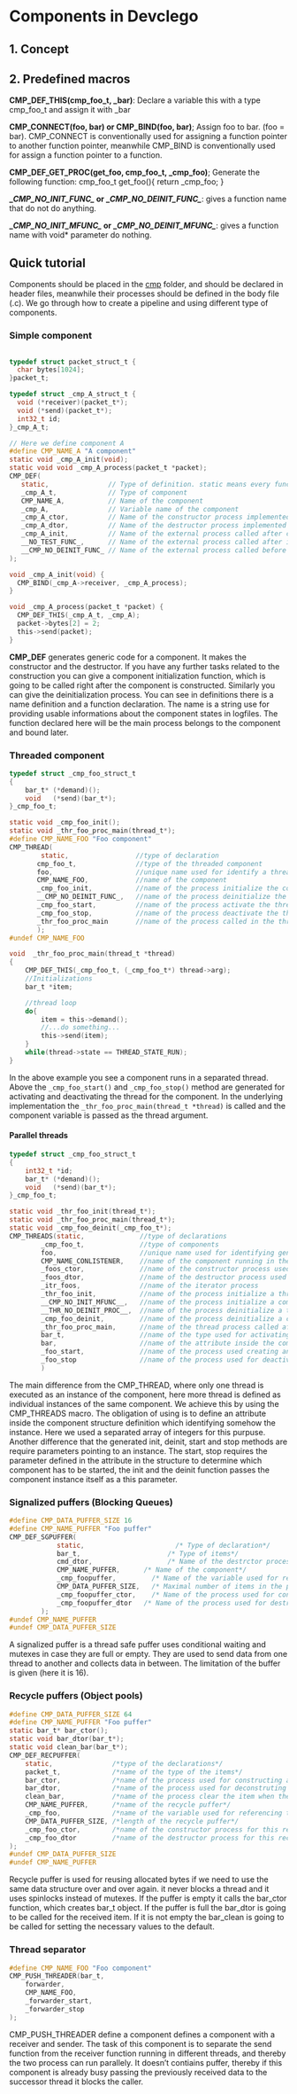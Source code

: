 Components in Devclego
===

## 1. Concept

## 2. Predefined macros

**CMP_DEF_THIS(cmp_foo_t, _bar)**: Declare a
 variable this with a type cmp_foo_t and assign it with _bar

**CMP_CONNECT(foo, bar) or CMP_BIND(foo, bar)**; Assign foo
to bar. (foo = bar). CMP_CONNECT is conventionally used for
assigning a function pointer to another function pointer,
meanwhile CMP_BIND is conventionally used for assign a
function pointer to a function.

**CMP_DEF_GET_PROC(get_foo, cmp_foo_t, _cmp_foo)**; Generate
the following function: cmp_foo_t get_foo(){ return _cmp_foo; }

**\__CMP_NO_INIT_FUNC\__ or \__CMP_NO_DEINIT_FUNC\__**:
gives a function name that do not do anything.

**\__CMP_NO_INIT_MFUNC\__ or \__CMP_NO_DEINIT_MFUNC\__**:
gives a function name with void* parameter do nothing.


## Quick tutorial

Components should be placed in the [cmp](https://github.com/balazskreith/devclego/tree/master/src/cmp) folder, and should be declared in header files, meanwhile  their processes should be defined in the body file (.c). We go through how to
create a pipeline and using different type of components.


### Simple component

```C

typedef struct packet_struct_t {
  char bytes[1024];
}packet_t;

typedef struct _cmp_A_struct_t {
  void (*receiver)(packet_t*);
  void (*send)(packet_t*);
  int32_t id;
}_cmp_A_t;

// Here we define component A
#define CMP_NAME_A "A component"
static void _cmp_A_init(void);
static void void _cmp_A_process(packet_t *packet);
CMP_DEF(
   static,               // Type of definition. static means every function marked as static
   _cmp_A_t,             // Type of component
   CMP_NAME_A,           // Name of the component
   _cmp_A,               // Variable name of the component
   _cmp_A_ctor,          // Name of the constructor process implemented automatically
   _cmp_A_dtor,          // Name of the destructor process implemented automatically
   _cmp_A_init,          // Name of the external process called after construction
   __NO_TEST_FUNC_,      // Name of the external process called after initialization
   __CMP_NO_DEINIT_FUNC_ // Name of the external process called before destruction
);

void _cmp_A_init(void) {
  CMP_BIND(_cmp_A->receiver, _cmp_A_process);
}

void _cmp_A_process(packet_t *packet) {
  CMP_DEF_THIS(_cmp_A_t, _cmp_A);
  packet->bytes[2] = 2;
  this->send(packet);
}

```


**CMP_DEF** generates generic code for a component.
It makes the constructor and the destructor. If you have any further
tasks related to the construction you can give a component initialization
function, which is going to be called right after the component is
constructed. Similarly you can give the deinitialization process.
You can see in definitions there is a name definition and a function
declaration. The name is a string use for providing usable informations
about the component states in logfiles. The function declared here will
be the main process belongs to the component and bound later.

### Threaded component

```C
typedef struct _cmp_foo_struct_t
{
	bar_t* (*demand)();
	void   (*send)(bar_t*);
}_cmp_foo_t;

static void _cmp_foo_init();
static void _thr_foo_proc_main(thread_t*);
#define CMP_NAME_FOO "Foo component"
CMP_THREAD(
        static,                 //type of declaration
       cmp_foo_t,               //type of the threaded component
       foo,                     //unique name used for identify a thread and a component
       CMP_NAME_FOO,            //name of the component
       _cmp_foo_init,           //name of the process initialize the component
       __CMP_NO_DEINIT_FUNC_,   //name of the process deinitialize the component
       _cmp_foo_start,          //name of the process activate the thread
       _cmp_foo_stop,           //name of the process deactivate the thread
       _thr_foo_proc_main       //name of the process called in the thread
       );
#undef CMP_NAME_FOO

void  _thr_foo_proc_main(thread_t *thread)
{
    CMP_DEF_THIS(_cmp_foo_t, (_cmp_foo_t*) thread->arg);
    //Initializations
    bar_t *item;

    //thread loop
    do{
    	item = this->demand();
    	//...do something...  
    	this->send(item);  
    }
    while(thread->state == THREAD_STATE_RUN);
}
```

In the above example you see a component runs in a separated thread. Above
the ```_cmp_foo_start()``` and ```_cmp_foo_stop()``` method are generated for
activating and deactivating the thread for the component. In the underlying implementation the ```_thr_foo_proc_main(thread_t *thread)``` is called and the component variable is passed as the thread argument.


#### Parallel threads

```C
typedef struct _cmp_foo_struct_t
{
	int32_t *id;
	bar_t* (*demand)();
	void   (*send)(bar_t*);
}_cmp_foo_t;

static void _thr_foo_init(thread_t*);
static void _thr_foo_proc_main(thread_t*);
static void _cmp_foo_deinit(_cmp_foo_t*);
CMP_THREADS(static,              //type of declarations
		_cmp_foo_t,              //type of components
		foo,		             //unique name used for identifying generated variables and processes
		CMP_NAME_CONLISTENER,    //name of the component running in the thread
		_foos_ctor,              //name of the constructor process used for creating a thread chain
		_foos_dtor,              //name of the destructor process used for disposing a thread chain
		_itr_foos,               //name of the iterator process
		_thr_foo_init,           //name of the process initialize a thread
		__CMP_NO_INIT_MFUNC__,   //name of the process initialize a component
		__THR_NO_DEINIT_PROC__,  //name of the process deinitialize a thread
		_cmp_foo_deinit,         //name of the process deinitialize a component
		_thr_foo_proc_main,      //name of the thread process called after initialization
		bar_t,                   //name of the type used for activating different thread
		bar,                     //name of the attribute inside the component used for pointing to the activator type
		_foo_start,			     //name of the process used creating and activating a component
		_foo_stop                //name of the process used for deactivating and disposing a threaded component
		)
```

The main difference from the CMP_THREAD, where only one thread is executed
as an instance of the component, here more thread is defined as individual
instances of the same component. We achieve this by using the CMP_THREADS
macro. The obligation of using is to define an attribute inside
the component structure definition which identifying somehow the instance.
Here we used a separated array of integers for this purpuse.
Another difference that the generated init, deinit, start and stop methods
are require parameters pointing to an instance. The start, stop requires
the parameter defined in the attribute in the structure to determine
which component has to be started, the init and the deinit function passes
the component instance itself as a this parameter.

### Signalized puffers (Blocking Queues)

```C
#define CMP_DATA_PUFFER_SIZE 16
#define CMP_NAME_PUFFER "Foo puffer"
CMP_DEF_SGPUFFER(
			static,					      /* Type of declaration*/
			bar_t,				        /* Type of items*/
			cmd_dtor,			        /* Name of the destrctor process*/
			CMP_NAME_PUFFER,      /* Name of the component*/
			_cmp_foopuffer,		    /* Name of the variable used for referencing it*/
			CMP_DATA_PUFFER_SIZE,	/* Maximal number of items in the puffer*/
			_cmp_foopuffer_ctor,	/* Name of the process used for constructing*/
			_cmp_foopuffer_dtor	  /* Name of the process used for destructing*/
		);
#undef CMP_NAME_PUFFER
#undef CMP_DATA_PUFFER_SIZE
```

A signalized puffer is a thread safe puffer uses conditional waiting and
mutexes in case they are full or empty. They are used to send data from one thread to another and collects data in between. The limitation of the buffer is given (here it is 16).


### Recycle puffers (Object pools)

```C
#define CMP_DATA_PUFFER_SIZE 64
#define CMP_NAME_PUFFER "Foo puffer"
static bar_t* bar_ctor();
static void bar_dtor(bar_t*);
static void clean_bar(bar_t*);
CMP_DEF_RECPUFFER(
	static,               /*type of the declarations*/
	packet_t,             /*name of the type of the items*/
	bar_ctor,             /*name of the process used for constructing an item if the puffer is empty.*/
	bar_dtor,             /*name of the process used for deconstruting an item if the puffer is full.*/
	clean_bar,            /*name of the process clear the item when the recycle receives it*/
	CMP_NAME_PUFFER,      /*name of the recycle puffer*/
	_cmp_foo,             /*name of the variable used for referencing to the recycle*/
	CMP_DATA_PUFFER_SIZE, /*length of the recycle puffer*/
	_cmp_foo_ctor,        /*name of the constructor process for this recycle*/
	_cmp_foo_dtor         /*name of the destructor process for this recycle*/
);
#undef CMP_DATA_PUFFER_SIZE
#undef CMP_NAME_PUFFER
```

Recycle puffer is used for reusing allocated bytes if we need to use the same data structure over and over again. it never blocks a thread and it uses spinlocks
instead of mutexes. If the puffer is empty it calls the bar_ctor function,
which creates bar_t object. If the puffer is full the bar_dtor is going
to be called for the received item. If it is not empty the bar_clean is going to
be called for setting the necessary values to the default.


### Thread separator

```C
#define CMP_NAME_FOO "Foo component"
CMP_PUSH_THREADER(bar_t,
	forwarder,
	CMP_NAME_FOO,
	_forwarder_start,
	_forwarder_stop
);
```

CMP_PUSH_THREADER define a component defines a component with a receiver
and sender. The task of this component is to separate the send
function from the receiver function running in different threads,
and thereby the two process can run parallely.
It doesn’t contiains puffer, thereby if this component is already busy passing the previously received data to the successor thread it blocks the caller.
